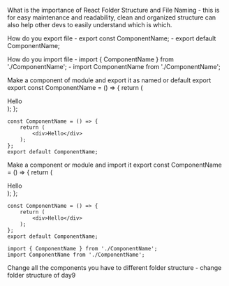 What is the importance of React Folder Structure and File Naming
    - this is for easy maintenance and readability, clean and organized structure can also help other devs to easily understand which is which.

How do you export file
    - export const ComponentName;
    - export default ComponentName;

How do you import file
    - import { ComponentName } from './ComponentName';
    - import ComponentName from './ComponentName';

Make a component of module and export it as named or default export
    export const ComponentName = () => { 
        return (
            <div>Hello</div>
        );
    };

    const ComponentName = () => {
        return (
            <div>Hello</div>
        );
    };
    export default ComponentName;


Make a component or module and import it
    export const ComponentName = () => { 
        return (
            <div>Hello</div>
        );
    };

    const ComponentName = () => {
        return (
            <div>Hello</div>
        );
    };
    export default ComponentName;

    import { ComponentName } from './ComponentName';
    import ComponentName from './ComponentName';

Change all the components you have to different folder structure
    - change folder structure of day9